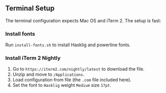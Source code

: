 ## Terminal Setup

The terminal configuration expects Mac OS and iTerm 2. The setup is fast:

### Install fonts
Run `install-fonts.sh` to install Hasklig and powerline fonts.

### Install iTerm 2 Nightly
1. Go to `https://iterm2.com/nightly/latest` to download the file.
2. Unzip and move to `/Applications`.
3. Load configuration from file (the `.com` file included here).
4. Set the font to `Hasklig` weight `Medium` size `17pt`.

